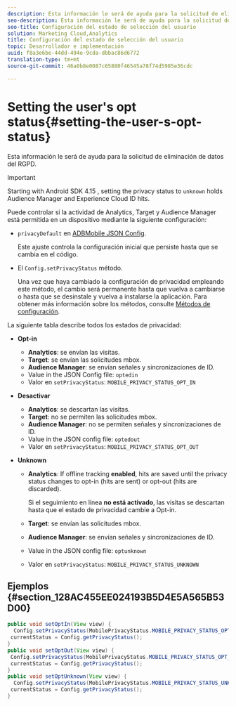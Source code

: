 ```yaml
---
description: Esta información le será de ayuda para la solicitud de eliminación de datos del RGPD.
seo-description: Esta información le será de ayuda para la solicitud de eliminación de datos del RGPD.
seo-title: Configuración del estado de selección del usuario
solution: Marketing Cloud,Analytics
title: Configuración del estado de selección del usuario
topic: Desarrollador e implementación
uuid: f8a3e6be-44dd-494e-9cda-dbbac86d6772
translation-type: tm+mt
source-git-commit: 46a0b8e0087c65880f46545a78f74d5985e36cdc

---
```



# Setting the user's opt status{#setting-the-user-s-opt-status}

Esta información le será de ayuda para la solicitud de eliminación de datos del RGPD.

>[!IMPORTANT]
>
>Starting with Android SDK 4.15 , setting the privacy status to `unknown` holds Audience Manager and Experience Cloud ID hits.

Puede controlar si la actividad de Analytics, Target y Audience Manager está permitida en un dispositivo mediante la siguiente configuración:

* `privacyDefault` en [ADBMobile JSON Config](/help/android/configuration/json-config/json-config.md).

   Este ajuste controla la configuración inicial que persiste hasta que se cambia en el código.

* El `Config.setPrivacyStatus` método.

   Una vez que haya cambiado la configuración de privacidad empleando este método, el cambio será permanente hasta que vuelva a cambiarse o hasta que se desinstale y vuelva a instalarse la aplicación. Para obtener más información sobre los métodos, consulte [Métodos de configuración](/help/android/configuration/methods.md).

La siguiente tabla describe todos los estados de privacidad:

* **Opt-in**

   * **Analytics**: se envían las visitas.
   * **Target**: se envían las solicitudes mbox.
   * **Audience Manager**: se envían señales y sincronizaciones de ID.
   * Value in the JSON Config file: `optedin`
   * Valor en `setPrivacyStatus`: `MOBILE_PRIVACY_STATUS_OPT_IN`

* **Desactivar**

   * **Analytics**: se descartan las visitas.
   * **Target**: no se permiten las solicitudes mbox.
   * **Audience Manager**: no se permiten señales y sincronizaciones de ID.
   * Value in the JSON config file: `optedout`
   * Valor en `setPrivacyStatus`: `MOBILE_PRIVACY_STATUS_OPT_OUT`

* **Unknown**

   * **Analytics**: If offline tracking **enabled**, hits are saved until the privacy status changes to opt-in (hits are sent) or opt-out (hits are discarded).

      Si el seguimiento en línea <b>no está activado</b>, las visitas se descartan hasta que el estado de privacidad cambie a Opt-in.
   * **Target**: se envían las solicitudes mbox.
   * **Audience Manager**: se envían señales y sincronizaciones de ID.
   * Value in the JSON config file: `optunknown`
   * Valor en `setPrivacyStatus`: `MOBILE_PRIVACY_STATUS_UNKNOWN`

## Ejemplos {#section_128AC455EE024193B5D4E5A565B53D00}

```java
public void setOptIn(View view) { 
  Config.setPrivacyStatus(MobilePrivacyStatus.MOBILE_PRIVACY_STATUS_OPT_IN); 
 currentStatus = Config.getPrivacyStatus(); 
} 
public void setOptOut(View view) { 
 Config.setPrivacyStatus(MobilePrivacyStatus.MOBILE_PRIVACY_STATUS_OPT_OUT); 
 currentStatus = Config.getPrivacyStatus(); 
} 
public void setOptUnknown(View view) { 
  Config.setPrivacyStatus(MobilePrivacyStatus.MOBILE_PRIVACY_STATUS_UNKNOWN); 
 currentStatus = Config.getPrivacyStatus(); 
}
```

